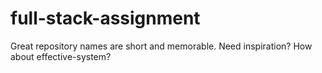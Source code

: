 # full-stack-assignment
Great repository names are short and memorable. Need inspiration? How about effective-system?
